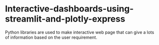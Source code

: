 # Interactive-dashboards-using-streamlit-and-plotly-express
Python libraries are used to make interactive web page that can give a lots of information based on the user requirement.
